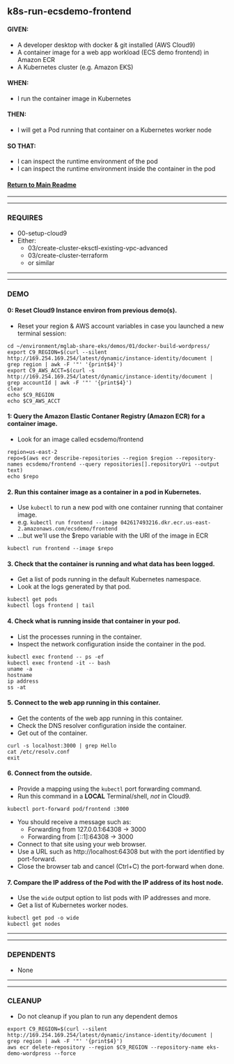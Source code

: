 ## k8s-run-ecsdemo-frontend

#### GIVEN:
  - A developer desktop with docker & git installed (AWS Cloud9)
  - A container image for a web app workload (ECS demo frontend) in Amazon ECR
  - A Kubernetes cluster (e.g. Amazon EKS)

#### WHEN:
  - I run the container image in Kubernetes

#### THEN:
  - I will get a Pod running that container on a Kubernetes worker node

#### SO THAT:
  - I can inspect the runtime environment of the pod
  - I can inspect the runtime environment inside the container in the pod

#### [Return to Main Readme](https://github.com/bwer432/mglab-share-eks#demos)

---------------------------------------------------------------
---------------------------------------------------------------
### REQUIRES

- 00-setup-cloud9
- Either:
  - 03/create-cluster-eksctl-existing-vpc-advanced
  - 03/create-cluster-terraform
  - or similar

---------------------------------------------------------------
---------------------------------------------------------------
### DEMO

#### 0: Reset Cloud9 Instance environ from previous demo(s).
- Reset your region & AWS account variables in case you launched a new terminal session:
```
cd ~/environment/mglab-share-eks/demos/01/docker-build-wordpress/
export C9_REGION=$(curl --silent http://169.254.169.254/latest/dynamic/instance-identity/document |  grep region | awk -F '"' '{print$4}')
export C9_AWS_ACCT=$(curl -s http://169.254.169.254/latest/dynamic/instance-identity/document | grep accountId | awk -F '"' '{print$4}')
clear
echo $C9_REGION
echo $C9_AWS_ACCT
```

#### 1: Query the Amazon Elastic Contaner Registry (Amazon ECR) for a container image.
- Look for an image called ecsdemo/frontend
```
region=us-east-2
repo=$(aws ecr describe-repositories --region $region --repository-names ecsdemo/frontend --query repositories[].repositoryUri --output text)
echo $repo
```

#### 2. Run this container image as a container in a pod in Kubernetes.
- Use `kubectl` to run a new pod with one container running that container image.
- e.g. `kubectl run frontend --image 042617493216.dkr.ecr.us-east-2.amazonaws.com/ecsdemo/frontend`
- ...but we'll use the $repo variable with the URI of the image in ECR
```
kubectl run frontend --image $repo
```

#### 3. Check that the container is running and what data has been logged.
- Get a list of pods running in the default Kubernetes namespace.
- Look at the logs generated by that pod.
```
kubectl get pods
kubectl logs frontend | tail
```

#### 4. Check what is running inside that container in your pod.
- List the processes running in the container.
- Inspect the network configuration inside the container in the pod.
```
kubectl exec frontend -- ps -ef
kubectl exec frontend -it -- bash
uname -a
hostname
ip address
ss -at
```

#### 5. Connect to the web app running in this container.
- Get the contents of the web app running in this container.
- Check the DNS resolver configuration inside the container.
- Get out of the container.
```
curl -s localhost:3000 | grep Hello   
cat /etc/resolv.conf
exit
```

#### 6. Connect from the outside.
- Provide a mapping using the `kubectl` port forwarding command.
- Run this command in a **LOCAL** Terminal/shell, *not* in Cloud9.
```
kubectl port-forward pod/frontend :3000
```
- You should receive a message such as:
  - Forwarding from 127.0.0.1:64308 -> 3000
  - Forwarding from [::1]:64308 -> 3000
- Connect to that site using your web browser.
- Use a URL such as http://localhost:64308 but with the port identified by port-forward.
- Close the browser tab and cancel (Ctrl+C) the port-forward when done.

#### 7. Compare the IP address of the Pod with the IP address of its host node.
- Use the `wide` output option to list pods with IP addresses and more.
- Get a list of Kubernetes worker nodes.
```
kubectl get pod -o wide
kubectl get nodes
```

---------------------------------------------------------------
---------------------------------------------------------------
### DEPENDENTS
- None

---------------------------------------------------------------
---------------------------------------------------------------
### CLEANUP
- Do not cleanup if you plan to run any dependent demos
```
export C9_REGION=$(curl --silent http://169.254.169.254/latest/dynamic/instance-identity/document |  grep region | awk -F '"' '{print$4}')
aws ecr delete-repository --region $C9_REGION --repository-name eks-demo-wordpress --force
```

